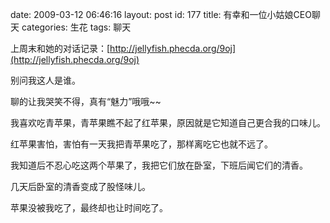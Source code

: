 date: 2009-03-12 06:46:16
layout: post
id: 177
title: 有幸和一位小姑娘CEO聊天
categories: 生花
tags: 聊天

上周末和她的对话记录：[http://jellyfish.phecda.org/9oj](http://jellyfish.phecda.org/9oj)

别问我这人是谁。

聊的让我哭笑不得，真有“魅力”哦哦~~

我喜欢吃青苹果，青苹果瞧不起了红苹果，原因就是它知道自己更合我的口味儿。

红苹果害怕，害怕有一天我把青苹果吃了，那样离吃它也就不远了。

我知道后不忍心吃这两个苹果了，我把它们放在卧室，下班后闻它们的清香。

几天后卧室的清香变成了股怪味儿。

苹果没被我吃了，最终却也让时间吃了。
